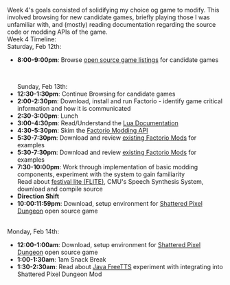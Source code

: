 Week 4's goals consisted of solidifying my choice og game to modify. This involved browsing for new candidate games, briefly playing those I was unfamiliar with, and (mostly) reading documentation regarding the source code or modding APIs of the game. 
<br> 
Week 4 Timeline: 
<br>
Saturday, Feb 12th: 
<ul>
<li><b>8:00-9:00pm</b>: Browse <a href="https://en.wikipedia.org/wiki/List_of_open-source_video_games">open source game listings</a> for candidate games</li>
</ul>
<br>
<ul>
Sunday, Feb 13th: 
<li><b>12:30-1:30pm</b>: Continue Browsing for candidate games</li>
<li><b>2:00-2:30pm</b>: Download, install and run Factorio - identify game critical information and how it is communicated</li>
<li><b>2:30-3:00pm</b>: Lunch</li>
<li><b>3:00-4:30pm</b>: Read/Understand the <a href="https://www.lua.org/manual/5.4/">Lua Documentation</a></li>
<li><b>4:30-5:30pm</b>: Skim the <a href="https://lua-api.factorio.com/next/">Factorio Modding API</a></li>
<li><b>5:30-7:30pm</b>: Download and review <a href="https://mods.factorio.com/">existing Factorio Mods</a> for examples </li>
<li><b>5:30-7:30pm</b>: Download and review <a href="https://mods.factorio.com/">existing Factorio Mods</a> for examples </li>
<li><b>7:30-10:00pm</b>: Work through implementation of basic modding components, experiment with the system to gain familiarity <br>  Read about <a href ="https://github.com/festvox/flite">festival lite (FLITE)</a>, CMU's Speech Synthesis System, download and compile source</li>
<li><b>Direction Shift</b>
<li><b>10:00:11:59pm</b>: Download, setup environment for <a href="https://github.com/00-Evan/shattered-pixel-dungeon">Shattered Pixel Dungeon</a> open source game</li>
</ul>
<br>
Monday, Feb 14th: 
<ul>
<li><b>12:00-1:00am</b>: Download, setup environment for <a href="https://github.com/00-Evan/shattered-pixel-dungeon">Shattered Pixel Dungeon</a> open source game</li>
<li><b>1:00-1:30am</b>: 1am Snack Break</li>
<li><b>1:30-2:30am</b>: Read about <a href="https://freetts.sourceforge.io/">Java FreeTTS</a> experiment with integrating into Shattered Pixel Dungeon Mod</li>

</ul>

